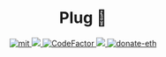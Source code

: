 <h1 align="center">
  Plug 🔌 
</h1>
<div align="center">
  <a href="https://github.com/piotrostr/plug/blob/HEAD/MIT">
    <img src="https://img.shields.io/badge/license-MIT-blue.svg" alt="mit" />
  </a>
  <a href="https://github.com/piotrostr/plug/actions/workflows/main.yml">
    <img src="https://github.com/piotrostr/plug/actions/workflows/main.yml/badge.svg" />
  </a>
  <a href="https://www.codefactor.io/repository/github/piotrostr/plug">
    <img src="https://www.codefactor.io/repository/github/piotrostr/plug/badge" alt="CodeFactor" />
  </a>
  <a href="https://codecov.io/gh/piotrostr/plug">
    <img src="https://codecov.io/gh/piotrostr/plug/branch/master/graph/badge.svg?token=zXTysoqOXv"/>
  </a>
  <a href="https://en.cryptobadges.io/donate/0x2eD29d982B0120d49899a7cC7AfE7f5d5435bC97">
    <img src="https://camo.githubusercontent.com/e96ba7a90d666c76a314e022e072252435a4b271d63b5959e0d4cd7fdbb1032e/68747470733a2f2f656e2e63727970746f6261646765732e696f2f62616467652f6d6963726f2f307865386364663032656664386162306134393064376232636231333535333338396339626339333265" alt="donate-eth" />
  </a>
</div>
